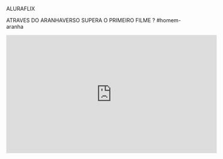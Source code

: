 ALURAFLIX


ATRAVES DO ARANHAVERSO SUPERA O PRIMEIRO FILME ?
#homem-aranha



<iframe width="560" height="315" src="https://www.youtube.com/embed/gt_fAE1Eg2Q?si=FI0uJySvG1vApVvD" title="YouTube video player" frameborder="0" allow="accelerometer; autoplay; clipboard-write; encrypted-media; gyroscope; picture-in-picture; web-share" referrerpolicy="strict-origin-when-cross-origin" allowfullscreen></iframe>
